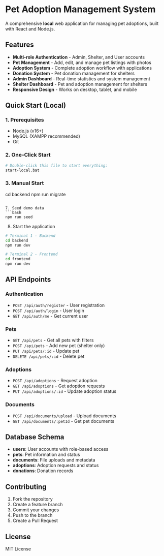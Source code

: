 # Pet Adoption Management System

A comprehensive **local** web application for managing pet adoptions, built with React and Node.js.

## Features

- **Multi-role Authentication** - Admin, Shelter, and User accounts
- **Pet Management** - Add, edit, and manage pet listings with photos
- **Adoption System** - Complete adoption workflow with applications
- **Donation System** - Pet donation management for shelters
- **Admin Dashboard** - Real-time statistics and system management
- **Shelter Dashboard** - Pet and adoption management for shelters
- **Responsive Design** - Works on desktop, tablet, and mobile

## Quick Start (Local)

### 1. **Prerequisites**
- Node.js (v16+)
- MySQL (XAMPP recommended)
- Git

### 2. **One-Click Start**
```bash
# Double-click this file to start everything:
start-local.bat
```

### 3. **Manual Start**
cd backend
npm run migrate
```

7. Seed demo data
```bash
npm run seed
```

8. Start the application
```bash
# Terminal 1 - Backend
cd backend
npm run dev

# Terminal 2 - Frontend
cd frontend
npm run dev
```

## API Endpoints

### Authentication
- `POST /api/auth/register` - User registration
- `POST /api/auth/login` - User login
- `GET /api/auth/me` - Get current user

### Pets
- `GET /api/pets` - Get all pets with filters
- `POST /api/pets` - Add new pet (shelter only)
- `PUT /api/pets/:id` - Update pet
- `DELETE /api/pets/:id` - Delete pet

### Adoptions
- `POST /api/adoptions` - Request adoption
- `GET /api/adoptions` - Get adoption requests
- `PUT /api/adoptions/:id` - Update adoption status

### Documents
- `POST /api/documents/upload` - Upload documents
- `GET /api/documents/:petId` - Get pet documents

## Database Schema

- **users**: User accounts with role-based access
- **pets**: Pet information and status
- **documents**: File uploads and metadata
- **adoptions**: Adoption requests and status
- **donations**: Donation records

## Contributing

1. Fork the repository
2. Create a feature branch
3. Commit your changes
4. Push to the branch
5. Create a Pull Request

## License

MIT License
